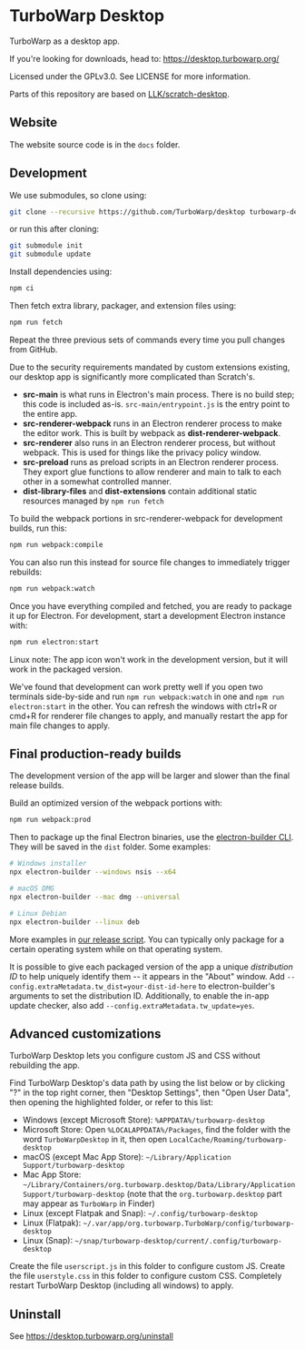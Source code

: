 # TurboWarp Desktop

TurboWarp as a desktop app.

If you're looking for downloads, head to: https://desktop.turbowarp.org/

Licensed under the GPLv3.0. See LICENSE for more information.

Parts of this repository are based on [LLK/scratch-desktop](https://github.com/LLK/scratch-desktop).

## Website

The website source code is in the `docs` folder.

## Development

We use submodules, so clone using:

```bash
git clone --recursive https://github.com/TurboWarp/desktop turbowarp-desktop
```

or run this after cloning:

```bash
git submodule init
git submodule update
```

Install dependencies using:

```bash
npm ci
```

Then fetch extra library, packager, and extension files using:

```bash
npm run fetch
```

Repeat the three previous sets of commands every time you pull changes from GitHub.

Due to the security requirements mandated by custom extensions existing, our desktop app is significantly more complicated than Scratch's.

 - **src-main** is what runs in Electron's main process. There is no build step; this code is included as-is. `src-main/entrypoint.js` is the entry point to the entire app.
 - **src-renderer-webpack** runs in an Electron renderer process to make the editor work. This is built by webpack as **dist-renderer-webpack**.
 - **src-renderer** also runs in an Electron renderer process, but without webpack. This is used for things like the privacy policy window.
 - **src-preload** runs as preload scripts in an Electron renderer process. They export glue functions to allow renderer and main to talk to each other in a somewhat controlled manner.
 - **dist-library-files** and **dist-extensions** contain additional static resources managed by `npm run fetch`

To build the webpack portions in src-renderer-webpack for development builds, run this:

```bash
npm run webpack:compile
```

You can also run this instead for source file changes to immediately trigger rebuilds:

```bash
npm run webpack:watch
```

Once you have everything compiled and fetched, you are ready to package it up for Electron. For development, start a development Electron instance with:

```bash
npm run electron:start
```

Linux note: The app icon won't work in the development version, but it will work in the packaged version.

We've found that development can work pretty well if you open two terminals side-by-side and run `npm run webpack:watch` in one and `npm run electron:start` in the other. You can refresh the windows with ctrl+R or cmd+R for renderer file changes to apply, and manually restart the app for main file changes to apply.

## Final production-ready builds

The development version of the app will be larger and slower than the final release builds.

Build an optimized version of the webpack portions with:

```bash
npm run webpack:prod
```

Then to package up the final Electron binaries, use the [electron-builder CLI](https://www.electron.build/cli). They will be saved in the `dist` folder. Some examples:

```bash
# Windows installer
npx electron-builder --windows nsis --x64

# macOS DMG
npx electron-builder --mac dmg --universal

# Linux Debian
npx electron-builder --linux deb
```

More examples in [our release script](.github/workflows/release.yml). You can typically only package for a certain operating system while on that operating system.

It is possible to give each packaged version of the app a unique *distribution ID* to help uniquely identify them -- it appears in the "About" window. Add `--config.extraMetadata.tw_dist=your-dist-id-here` to electron-builder's arguments to set the distribution ID. Additionally, to enable the in-app update checker, also add `--config.extraMetadata.tw_update=yes`.

## Advanced customizations

TurboWarp Desktop lets you configure custom JS and CSS without rebuilding the app.

Find TurboWarp Desktop's data path by using the list below or by clicking "?" in the top right corner, then "Desktop Settings", then "Open User Data", then opening the highlighted folder, or refer to this list:

 - Windows (except Microsoft Store): `%APPDATA%/turbowarp-desktop`
 - Microsoft Store: Open `%LOCALAPPDATA%/Packages`, find the folder with the word `TurboWarpDesktop` in it, then open `LocalCache/Roaming/turbowarp-desktop`
 - macOS (except Mac App Store): `~/Library/Application Support/turbowarp-desktop`
 - Mac App Store: `~/Library/Containers/org.turbowarp.desktop/Data/Library/Application Support/turbowarp-desktop` (note that the `org.turbowarp.desktop` part may appear as `TurboWarp` in Finder)
 - Linux (except Flatpak and Snap): `~/.config/turbowarp-desktop`
 - Linux (Flatpak): `~/.var/app/org.turbowarp.TurboWarp/config/turbowarp-desktop`
 - Linux (Snap): `~/snap/turbowarp-desktop/current/.config/turbowarp-desktop`

Create the file `userscript.js` in this folder to configure custom JS. Create the file `userstyle.css` in this folder to configure custom CSS. Completely restart TurboWarp Desktop (including all windows) to apply.

## Uninstall

See https://desktop.turbowarp.org/uninstall
